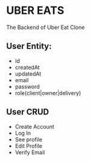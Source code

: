 # UBER EATS

The Backend of Uber Eat Clone

## User Entity:

- id
- createdAt
- updatedAt
- email
- password
- role(client|owner|delivery)

## User CRUD

- Create Account
- Log In
- See profile
- Edit Profile
- Verify Email
